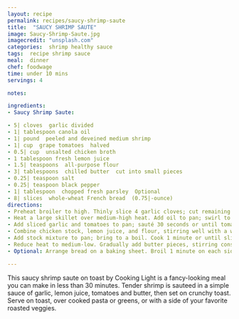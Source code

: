 ```yaml
---
layout: recipe
permalink: recipes/saucy-shrimp-saute
title:  "SAUCY SHRIMP SAUTE"
image: Saucy-Shrimp-Saute.jpg
imagecredit: "unsplash.com"
categories:  shrimp healthy sauce
tags:  recipe shrimp sauce
meal:  dinner
chef: foodwage
time: under 10 mins
servings: 4

notes:

ingredients:
- Saucy Shrimp Saute:

- 5| cloves  garlic divided
- 1| tablespoon canola oil
- 1| pound  peeled and deveined medium shrimp
- 1| cup  grape tomatoes  halved
- 0.5| cup  unsalted chicken broth
- 1 tablespoon fresh lemon juice
- 1.5| teaspoons  all-purpose flour
- 3| tablespoons  chilled butter  cut into small pieces
- 0.25| teaspoon salt
- 0.25| teaspoon black pepper
- 1| tablespoon  chopped fresh parsley  Optional
- 8| slices  whole-wheat French bread  (0.75|-ounce)
directions:
- Preheat broiler to high. Thinly slice 4 garlic cloves; cut remaining garlic clove in half lengthwise.
- Heat a large skillet over medium-high heat. Add oil to pan; swirl to coat. Add shrimp; sauté 2 minutes or until almost done, stirring occasionally.
- Add sliced garlic and tomatoes to pan; sauté 30 seconds or until tomatoes begin to soften.
- Combine chicken stock, lemon juice, and flour, stirring well with a whisk or fork.
- Add stock mixture to pan; bring to a boil. Cook 1 minute or until slightly thickened.
- Reduce heat to medium-low. Gradually add butter pieces, stirring constantly until butter melts before adding more. Stir in salt, pepper, and parsley, if desired.
- Optional: Arrange bread on a baking sheet. Broil 1 minute on each side or until toasted. Rub 1 side of each toast slice with cut sides of halved garlic clove. Spoon shrimp mixture over toast.

---
```


This saucy shrimp saute on toast by Cooking Light is a fancy-looking meal you can make in less than 30 minutes. Tender shrimp is sauteed in a simple sauce of garlic, lemon juice, tomatoes and butter, then set on crunchy toast. Serve on toast, over cooked pasta or greens, or with a side of your favorite roasted veggies.